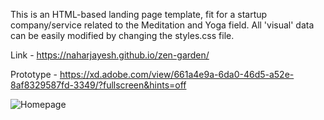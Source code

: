 This is an HTML-based landing page template, fit for a startup company/service related to the Meditation and Yoga field. All 'visual' data can be easily modified by changing the styles.css file.

Link - https://naharjayesh.github.io/zen-garden/

Prototype - https://xd.adobe.com/view/661a4e9a-6da0-46d5-a52e-8af8329587fd-3349/?fullscreen&hints=off

![Homepage](https://user-images.githubusercontent.com/48160172/146751343-e1dbe2d2-76a4-4f8e-a6c3-7a96632afe14.png)
